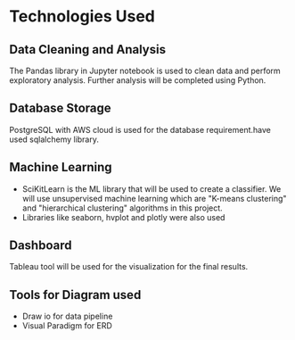 # Technologies Used
## Data Cleaning and Analysis
The Pandas library in Jupyter notebook is used to clean data and perform exploratory analysis. Further analysis will be completed using Python.

## Database Storage
 PostgreSQL with AWS cloud is used for the database requirement.have used sqlalchemy library. 

## Machine Learning
- SciKitLearn is the ML library that will be used to create a classifier. We will use unsupervised machine learning which are "K-means clustering" and "hierarchical clustering" algorithms in this project.
- Libraries like seaborn, hvplot and plotly were also used


## Dashboard
Tableau tool will be used for the visualization for the final results. 

## Tools for Diagram used
- Draw io for data pipeline
- Visual Paradigm for ERD
